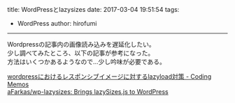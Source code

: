 title: WordPressとlazysizes
date: 2017-03-04 19:51:54
tags:
- WordPress
author: hirofumi

---
Wordpressの記事内の画像読み込みを遅延化したい。  
少し調べてみたところ、以下の記事が参考になった。  
方法はいくつかあるようなので…少し吟味が必要である。

[wordpressにおけるレスポンシブイメージに対するlazyload対策 - Coding Memos](http://codingmemos.hatenablog.com/entry/2016/09/28/100651)  
[aFarkas/wp-lazysizes: Brings lazySizes.js to WordPress](https://github.com/aFarkas/wp-lazysizes)